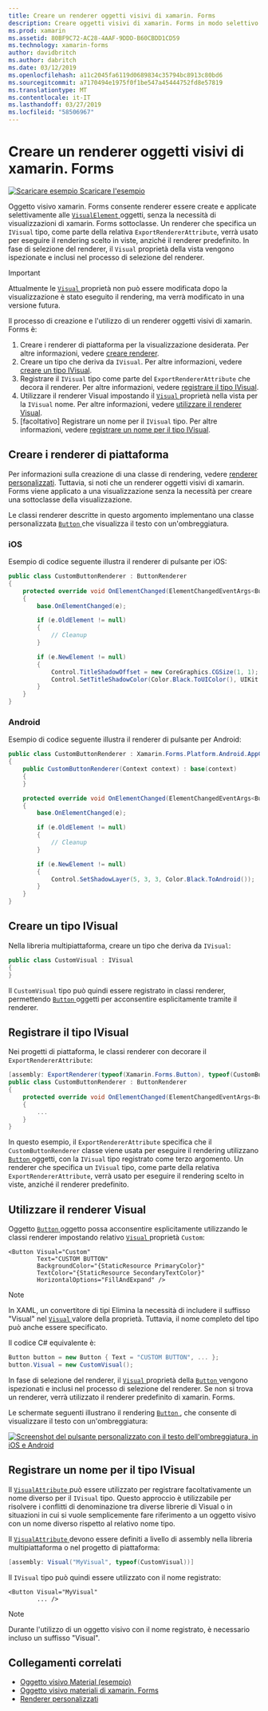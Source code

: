 ```yaml
---
title: Creare un renderer oggetti visivi di xamarin. Forms
description: Creare oggetti visivi di xamarin. Forms in modo selettivo da applicare agli oggetti VisualElement, senza la necessità di visualizzazioni di xamarin. Forms sottoclasse.
ms.prod: xamarin
ms.assetid: 80BF9C72-AC28-4AAF-9DDD-B60CBDD1CD59
ms.technology: xamarin-forms
author: davidbritch
ms.author: dabritch
ms.date: 03/12/2019
ms.openlocfilehash: a11c2045fa6119d0689834c35794bc8913c80bd6
ms.sourcegitcommit: a7170494e1975f0f1be547a45444752fd8e57819
ms.translationtype: MT
ms.contentlocale: it-IT
ms.lasthandoff: 03/27/2019
ms.locfileid: "58506967"
---
```

# <a name="create-a-xamarinforms-visual-renderer"></a>Creare un renderer oggetti visivi di xamarin. Forms

[![Scaricare esempio](~/media/shared/download.png) Scaricare l'esempio](https://developer.xamarin.com/samples/xamarin-forms/UserInterface/VisualDemos/)

Oggetto visivo xamarin. Forms consente renderer essere create e applicate selettivamente alle [ `VisualElement` ](xref:Xamarin.Forms.VisualElement) oggetti, senza la necessità di visualizzazioni di xamarin. Forms sottoclasse. Un renderer che specifica un `IVisual` tipo, come parte della relativa `ExportRendererAttribute`, verrà usato per eseguire il rendering scelto in viste, anziché il renderer predefinito. In fase di selezione del renderer, il `Visual` proprietà della vista vengono ispezionate e inclusi nel processo di selezione del renderer.

> [!IMPORTANT]
> Attualmente le [ `Visual` ](xref:Xamarin.Forms.VisualElement.Visual) proprietà non può essere modificata dopo la visualizzazione è stato eseguito il rendering, ma verrà modificato in una versione futura.

Il processo di creazione e l'utilizzo di un renderer oggetti visivi di xamarin. Forms è:

1. Creare i renderer di piattaforma per la visualizzazione desiderata. Per altre informazioni, vedere [creare renderer](#create-platform-renderers).
1. Creare un tipo che deriva da `IVisual`. Per altre informazioni, vedere [creare un tipo IVisual](#create-an-ivisual-type).
1. Registrare il `IVisual` tipo come parte del `ExportRendererAttribute` che decora il renderer. Per altre informazioni, vedere [registrare il tipo IVisual](#register-the-ivisual-type).
1. Utilizzare il renderer Visual impostando il [ `Visual` ](xref:Xamarin.Forms.VisualElement.Visual) proprietà nella vista per la `IVisual` nome. Per altre informazioni, vedere [utilizzare il renderer Visual](#consume-the-visual-renderer).
1. [facoltativo] Registrare un nome per il `IVisual` tipo. Per altre informazioni, vedere [registrare un nome per il tipo IVisual](#register-a-name-for-the-ivisual-type).

## <a name="create-platform-renderers"></a>Creare i renderer di piattaforma

Per informazioni sulla creazione di una classe di rendering, vedere [renderer personalizzati](~/xamarin-forms/app-fundamentals/custom-renderer/index.md). Tuttavia, si noti che un renderer oggetti visivi di xamarin. Forms viene applicato a una visualizzazione senza la necessità per creare una sottoclasse della visualizzazione.

Le classi renderer descritte in questo argomento implementano una classe personalizzata [ `Button` ](xref:Xamarin.Forms.Button) che visualizza il testo con un'ombreggiatura.

### <a name="ios"></a>iOS

Esempio di codice seguente illustra il renderer di pulsante per iOS:

```csharp
public class CustomButtonRenderer : ButtonRenderer
{
    protected override void OnElementChanged(ElementChangedEventArgs<Button> e)
    {
        base.OnElementChanged(e);

        if (e.OldElement != null)
        {
            // Cleanup
        }

        if (e.NewElement != null)
        {
            Control.TitleShadowOffset = new CoreGraphics.CGSize(1, 1);
            Control.SetTitleShadowColor(Color.Black.ToUIColor(), UIKit.UIControlState.Normal);
        }
    }
}
```

### <a name="android"></a>Android

Esempio di codice seguente illustra il renderer di pulsante per Android:

```csharp
public class CustomButtonRenderer : Xamarin.Forms.Platform.Android.AppCompat.ButtonRenderer
{
    public CustomButtonRenderer(Context context) : base(context)
    {
    }

    protected override void OnElementChanged(ElementChangedEventArgs<Button> e)
    {
        base.OnElementChanged(e);

        if (e.OldElement != null)
        {
            // Cleanup
        }

        if (e.NewElement != null)
        {
            Control.SetShadowLayer(5, 3, 3, Color.Black.ToAndroid());
        }
    }
}
```

## <a name="create-an-ivisual-type"></a>Creare un tipo IVisual

Nella libreria multipiattaforma, creare un tipo che deriva da `IVisual`:

```csharp
public class CustomVisual : IVisual
{
}
```

Il `CustomVisual` tipo può quindi essere registrato in classi renderer, permettendo [ `Button` ](xref:Xamarin.Forms.Button) oggetti per acconsentire esplicitamente tramite il renderer.

## <a name="register-the-ivisual-type"></a>Registrare il tipo IVisual

Nei progetti di piattaforma, le classi renderer con decorare il `ExportRendererAttribute`:

```csharp
[assembly: ExportRenderer(typeof(Xamarin.Forms.Button), typeof(CustomButtonRenderer), new[] { typeof(CustomVisual) })]
public class CustomButtonRenderer : ButtonRenderer
{
    protected override void OnElementChanged(ElementChangedEventArgs<Button> e)
    {
        ...
    }
}
```

In questo esempio, il `ExportRendererAttribute` specifica che il `CustomButtonRenderer` classe viene usata per eseguire il rendering utilizzano [ `Button` ](xref:Xamarin.Forms.Button) oggetti, con la `IVisual` tipo registrato come terzo argomento. Un renderer che specifica un `IVisual` tipo, come parte della relativa `ExportRendererAttribute`, verrà usato per eseguire il rendering scelto in viste, anziché il renderer predefinito.

## <a name="consume-the-visual-renderer"></a>Utilizzare il renderer Visual

Oggetto [ `Button` ](xref:Xamarin.Forms.Button) oggetto possa acconsentire esplicitamente utilizzando le classi renderer impostando relativo [ `Visual` ](xref:Xamarin.Forms.VisualElement.Visual) proprietà `Custom`:

```xaml
<Button Visual="Custom"
        Text="CUSTOM BUTTON"
        BackgroundColor="{StaticResource PrimaryColor}"
        TextColor="{StaticResource SecondaryTextColor}"
        HorizontalOptions="FillAndExpand" />
```

> [!NOTE]
> In XAML, un convertitore di tipi Elimina la necessità di includere il suffisso "Visual" nel [ `Visual` ](xref:Xamarin.Forms.VisualElement.Visual) valore della proprietà. Tuttavia, il nome completo del tipo può anche essere specificato.

Il codice C# equivalente è:

```csharp
Button button = new Button { Text = "CUSTOM BUTTON", ... };
button.Visual = new CustomVisual();
```

In fase di selezione del renderer, il [ `Visual` ](xref:Xamarin.Forms.VisualElement.Visual) proprietà della [ `Button` ](xref:Xamarin.Forms.Button) vengono ispezionati e inclusi nel processo di selezione del renderer. Se non si trova un renderer, verrà utilizzato il renderer predefinito di xamarin. Forms.

Le schermate seguenti illustrano il rendering [ `Button` ](xref:Xamarin.Forms.Button), che consente di visualizzare il testo con un'ombreggiatura:

[![Screenshot del pulsante personalizzato con il testo dell'ombreggiatura, in iOS e Android](material-visual-images/custom-button.png "pulsante con il testo con ombreggiatura")](material-visual-images/custom-button-large.png#lightbox)

## <a name="register-a-name-for-the-ivisual-type"></a>Registrare un nome per il tipo IVisual

Il [ `VisualAttribute` ](xref:Xamarin.Forms.VisualAttribute) può essere utilizzato per registrare facoltativamente un nome diverso per il `IVisual` tipo. Questo approccio è utilizzabile per risolvere i conflitti di denominazione tra diverse librerie di Visual o in situazioni in cui si vuole semplicemente fare riferimento a un oggetto visivo con un nome diverso rispetto al relativo nome tipo.

Il [ `VisualAttribute` ](xref:Xamarin.Forms.VisualAttribute) devono essere definiti a livello di assembly nella libreria multipiattaforma o nel progetto di piattaforma:

```csharp
[assembly: Visual("MyVisual", typeof(CustomVisual))]
```

Il `IVisual` tipo può quindi essere utilizzato con il nome registrato:

```xaml
<Button Visual="MyVisual"
        ... />
```

> [!NOTE]
> Durante l'utilizzo di un oggetto visivo con il nome registrato, è necessario incluso un suffisso "Visual".

## <a name="related-links"></a>Collegamenti correlati

- [Oggetto visivo Material (esempio)](https://developer.xamarin.com/samples/xamarin-forms/UserInterface/VisualDemos/)
- [Oggetto visivo materiali di xamarin. Forms](material-visual.md)
- [Renderer personalizzati](~/xamarin-forms/app-fundamentals/custom-renderer/index.md)
